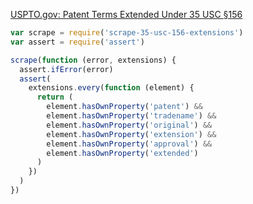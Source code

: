 [USPTO.gov: Patent Terms Extended Under 35 USC §156](https://www.uspto.gov/patent/laws-and-regulations/patent-term-extension/patent-terms-extended-under-35-usc-156)

```javascript
var scrape = require('scrape-35-usc-156-extensions')
var assert = require('assert')

scrape(function (error, extensions) {
  assert.ifError(error)
  assert(
    extensions.every(function (element) {
      return (
        element.hasOwnProperty('patent') &&
        element.hasOwnProperty('tradename') &&
        element.hasOwnProperty('original') &&
        element.hasOwnProperty('extension') &&
        element.hasOwnProperty('approval') &&
        element.hasOwnProperty('extended')
      )
    })
  )
})
```
